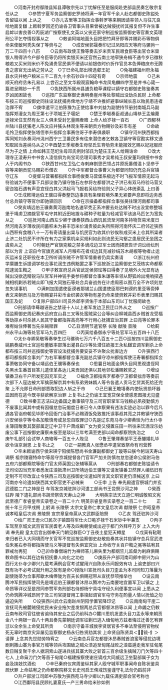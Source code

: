 <!-- { "loadSidebar": true } -->
　　○河南开封府鄢陵县知县谭敬宗先以丁忧解任至是服阕赴吏部县民奏乞敬宗复任从之
　　○参赞宁夏军务监察御史罗绮将满一年官军千余人赴右都御史陈镒处告留镒以闻  上从之
　　○亦儿古里等卫指挥佥事斡罗等来朝因请率领人马往兀良哈地面复讎  上敕斡罗回还仍谕各卫管事头目果曾被达贼侵扰听其报复但不许生事启衅以害良善○丙辰湖广按察使孔文英以父丧还家守制巡按监察御史等官奏文英理刑公平乞夺情视事从之
　　○敕谕阿端地面头目把把竹拜牙即等并赐彩币等物俱命来使敏阿秃失保丁等赍与之
　　○成安侯郭晟奏印记过凤阳应天等府马骡驹一万二千四百十八匹
　　○云南布政使王豫等奏去岁米贵军民艰食臣等出官仓米粜银人稍得济今户部令臣等仍将所卖银买米还官然云南土地窄狭舟楫不通今岁已徵秋粮若又买米则米价不免涌贵官民俱不便请以前银依时价折作官员本色俸粮庶市无腾贵之患官无出纳之劳从之　○丁巳命礼部出榜选郕王妃
　　○免福建福州府永福县水灾并绝户粮米三千二百九十余石钞四十四锭有奇
　　○京师地震
　　○己未顺天府府丞朱孔易以  上尝召之至文华殿观宸翰命书龙凤龟麟四字至是并书心箴一篇进呈赐钞一千贯
　　○免狭西所属州县逋负粮草课程以镇守右都御史陈鉴奏其岁凶民困故也
　　○巡按广东监察御史谯明奏崖州等处黎贼出没劫杀民财  上命都布按三司巡按御史同往设法抚捕务俾地方宁靖不许推奸避事纵贼长恶以贻民患违者治罪不宥
　　○庚申遣平江伯陈豫为正使给事中刘益为副使持节册封南城兵马副指挥郑漫女为周王第七子项城王子堰妃
　　○楚王季埱奏臣叔通山靖恭王孟爚薨逝禄米住支然有女三人俱未受封乞量赐餋赡  上命人给岁禄一百石
　　○广西郁林州陆川县抚猺老人陈文应并猺头林观生等来朝贡方物赐钞及彩币有差
　　○命故毛怜卫指挥使张塔侄李升指挥佥事赛住哥子李寿俱袭职
　　○镇守河州狭西都指挥同知刘永奏河州洮州西宁三卫番民多有往来潜住者乞敕各卫镇守等官勘实移文通知取回当差纳马从之○辛酉楚王季埱奏生母邬氏生育劬劳未能报效乞赐以妃冠服庶尽为子之情  上命如韩王范圯生母邓氏例封邬氏为楚庄王夫人给赐诰命
　　○改大理寺正淩寿升中书舍人淩信俱为尚宝司丞理司事秀才吴希纯王叔安董玙俱授中书舍人于内阁书办
　　○狭西甘州左卫弘仁寺剌麻劄思巴领占并原抚番僧温卜坚参于容等来朝贡驼马赐彩币僧衣
　　○升中军都督佥事曹义为都督同知仍充总兵官镇守辽东
　　○提督马营署都指挥佥事杨俊奏马营堡系极边不时飞报军情原无起马符验诚为不便事下兵部议俊乃镇守独石左参将左都督洪之子洪已有双马符验马营又密迩独石遇有声息宜径白其父洪起马飞报若另给符验则父子异心体统紊乱  上曰善
　　○壬戌敕靖远伯王骥曰得奏整饬边事具有条理若境外果无紧要声息即将边务悉付总兵镇守等官尔即驰驿回京
　　○命在京操备都指挥佥事张昊往理河南都司事
　　○癸亥靖远伯王骥奏黄河迤南地名速罕秃正系冲要去处达贼不时出没宜修整城堡于靖虏卫摘拨官军屯守其附近田地拨与耕种子粒量为轻减官军该追马匹乞为宽免从之
　　○巡抚河南山西左少卿于谦奏狭西山西饥民流至河南多持物货易米度日然河南去岁薄收民间蓄积未为甚丰恐米价涌贵彼此失所照得河南怀庆二府邻近狭西山西积有食粮八十一万有奇请量出粜与饥民官为收其价钞俟秋成买米上仓其所粜者止济二处饥民不许所在有力之家乘机籴买规利如此则流民无沟壑之患居民无坐困之虞矣从之
　　○时朝廷严官旗克粮之禁多谪戍边卫军士因而捃摭告讦词讼纷纭刑部以为言  上诏自今官旗克减军人月粮布花者戍边其克减钞绢苏木胡椒等物者止运灰运米复还职役在本卫所听调杀贼不许管军情重者仍具实奏请
　　○浙江杭州府学廪膳生诉提调学校佥事花润生违例黜罢之事下巡按浙江监察御史艾茂核实命都察院逮润生鞫之
　　○甲子敕宣府总兵官武定侯郭玹等曰得奏了见境外火光显有达贼出没欲选精锐马队官军并神铳手委参将都督佥事朱谦等率领从野狐岭出境哨探遇贼相机剿杀若贼众即飞报大同独石等处合兵奋战务在计虑周密以图万全不许顷刻怠忽失误事机
　　○满剌加国遣使臣谟者那锡兰山国遣使臣耶巴剌谟的里亚等赍捧表文来朝贡马及方物赐宴并彩币金织袭衣等物有差仍命来使赍敕并彩币表里归赐其国王及妃
　　○复除户部四川司员外郎李贤佑于本部山东司以丁忧服阕故也
　　○刑部请申蓦越诬告之禁诬十人以上者军发边卫民迁口外从之
　　○巡按广西监察御史周纪奏庆远府宜山县三叉等处蛮贼梁公合等纠合柳城县西乡贼首龙受福等劫掠乡村杀掳人民其守备都指挥高亮等不行用心抚捕宜治其罪  上曰亮等论罪本难宥姑住俸著当先杀贼赎罪
　　○乙丑清明节遣官祭  长陵  献陵  景陵
　　○给蓟州永平山海等处官军马九百四匹
　　○丙寅给备御永宁等处官军马五百四十八匹
　　○太仆寺卿吴敬等奏孳生过马骡驹七万六千八百五十二匹○巡按四川监察御史姚鹏奏威州土官巡检董敏率部落出灌县白沙等处潜住欲报王永私讎宜调军剿杀上命都布按三司并巡按御史等官设法抚捕务要安妥不许聚众扰害边方
　　○升狭西行都司都指挥佥事刘广为右军署都督佥事充副总兵镇守凉州都指挥使汪寿署都指挥佥事萧敬协同守备以靖远伯王骥等奏保也
　　○思曩日地面金牌头目阿思观遣侄阿失黑水生番首目答儿遣侄革各达儿来贡回还俱以其地邻松潘赐敕奖之
　　○增设镇番卫右千户所发犯囚充军实之
　　○福余卫都指挥歹都泰宁卫都督拙赤等奏前次部下人寇边被大军擒获解京其中有系弟男妹婿人等令各遣人贡马乞贷其死给还完聚  上不允即日命刑部悉取犯边人斩之于市
　　○己巳襄王瞻墡奏内使阮贤损坏器皿因而在逃今既寻获欲解京治罪  上复书止之仍谕王宜宽贷保全使感恩图报尤见盛德
　　○致书秦王志洁曰边备国之重事镇守及三司官职掌军马钱粮必夙夜勤慎方不废事比闻其中或有因循怠忽玩愒度日者已令人体察果有违法实迹必治以罪今后凡遇各官诣府朝见毕即令回衙门治事不必赐酒饭免致推托误事叔其亮之并敕镇守狭西兴安侯徐亨等令各加敬慎毋或怠忽自取罪愆○先是辽东苑马寺少卿黄琰为行太仆寺主簿田畯奏其娶部属定辽中卫千户萧成翟广女为妾又侵置庄田一所往来饮酒淫乐妨废公事下巡按御史廉察未报至是琰以三年考满至吏部以闻命都察院执治之
　　○庚午礼部引会试举人商辂等一百五十人陛见
　　○鲁王肇煇奏邹平王泰塍婚礼毕欲令诣京谢恩  上复书止之
　　○正一嗣教真人张懋丞卒遣官致祭命有司营葬
　　○辛未敕谕西宁侯宋瑛宁阳侯陈懋尚书金濂副都御史丁璇等曰朕今躬诣天寿山谒祭  祖宗陵寝特命尔等居守京城提督各门官军严加关防慎勿怠忽遂命公侯驸马伯五府六部都察院等衙门官太师英国公张辅等扈从
　　○刑部奏右都御史陈镒请令法司论囚当充军者悉发庄浪抵肃州卫所靖远伯王骥等又请发镇番卫然罪人编伍旧有定制不可尽改宜止令狭西三司及巡按御史论遣如所言其文职官吏仍须械送京  上曰河南亦令论遣如狭西其文职官吏不必械来
　　○壬申  上告  奉先殿遣官祭城门并玄武德胜二门之神是日  车驾发京城驻跸沙河遣工部尚书王卺祭沙河之神
　　○癸酉驻跸  陵下遣礼部尚书胡濙祭告天寿山之神
　　大明英宗法天立道仁明诚敬昭文宪武至德广孝睿皇帝实录卷之一百二十六
明英宗睿皇帝实录卷之一百二十七
　　正统十年三月甲戌朔  上躬谒  长陵祭  太宗文皇帝仁孝文皇后次谒  献陵祭  仁宗昭皇帝  诚孝昭皇后次谒  景陵祭  宣宗章皇帝扈从文武群臣陪祭
　　○乙亥  驾还驻跸沙河
　　○给广灵王逊火□民次子镇国将军仕火□黾岁禄千石米钞中半兼支
　　○丙子  车驾至京城文武百官军民耆老人等及四夷朝使咸出迎于都门外拜呼万岁  上入大内谒  奉先殿  皇太后宫出御奉天门朝见群臣○丁丑夜土星犯天樽星
　　○戊寅有鞑靼来归者已入大同境而守关官军不觉巡按监察御史赵敬劾奏其状并劾镇守总兵官武进伯朱冕右参将都指挥使马义等提督有失俱宜究治  上命收守关百户鞫之冕等姑宥其罪戒勿再犯
　　○己卯命番僧端竹为禅师答儿麻失里为都纲竺儿监粲为剌麻俱赐敕命图书以其在边有招抚番人向化之功也
　　○庚辰升户部河南司郎中房兴为山西行太仆寺少卿兴九载考满例会官考试擢用兴自陈永乐间报效有功  上谕吏部曰兴既有功不必考试就升用之故有是命○授陇川宣抚司头目刀歪孟为本司同知刀落曩为副使陇帚为佥事邦歇木梅俸陇为百夫长俱赐冠带从宣抚恭项推举也
　　○设云南腾冲军民指挥使司先是靖远伯王骥都督沐昂以腾冲为云南要地宜置军卫以镇之  上命昂等详议至是昂同参赞军务刑部右侍郎杨宁具屯守经久利便事宜以闻  上悉从之仍命筑腾冲城昂同宁及三司官提督用工事竣起调官军屯守务在酌量人情以抚恤之勿逼迫失所
　　○设狭西兴武仓云南赵州阴阳学置官降印记
　　○云南南甸干崖二宣抚司先被麓贼侵扰民未安业拖欠差发银两总兵官都督沐昂等以闻  上命蠲之仍敕云南布政司官往彼省谕待其安业之后仍前科办○麓川思机发遣头目刀孟永等来朝贡金八十两银一百八十两且奏先蒙朝廷调军征剿已逃入缅甸地方兹者悔过迁善乞宥罪愆以全余生上命受其所贡
　　○南京守备丰城侯李贤居官多不奉法至侵用官物杖死无辜时南京灾异屡见监察御史杨永归咎贤劾其状  上命贤自陈贤具＜锍-釒＞请罪  上念其先世勋劳特宥之
　　○云南总兵官左都督沐昂奏贼首浪蛮等侵扰边境剧剌撒山寨为事官万城等领兵攻围破之贼众溃追至甸尾战败之浪蛮遁走我军驻甸尾数日贼复聚千余人据洞索山遂进兵拔其寨大败之斩首三百余级生擒贼刀门欠等四十七人  上命枭刀门欠等首于甸尾○福建按察使谢庄谪戍大同威远卫坐娶部属子女为妾及挟妓饮酒也
　　○辛巳秦府仪宾周鉴纵其家人殴守城军职事闻命自陈状鉴具疏伏罪  上命姑宥之仍命都察院移文长史司启王俾戒饬鉴谨守礼法勿仍蹈前非
　　○升户部浙江司郎中苏敬为狭西苑马寺少卿以九载任满吏部会官考称也
　　○江西鄱阳县民顾礼妻夏氏一产三男命给米钞如例
